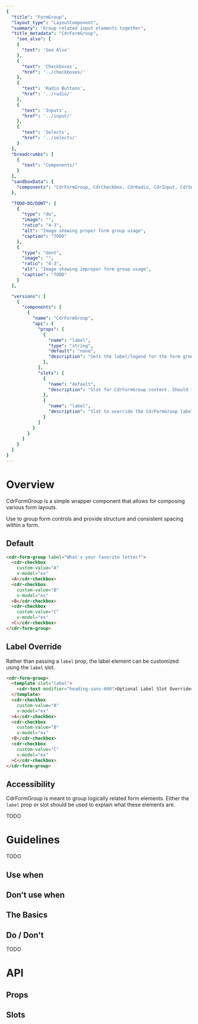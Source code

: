 ```yaml
---
{
  "title": "FormGroup",
  "layout_type": "LayoutComponent",
  "summary": "Group related input elements together",
  "title_metadata": "CdrFormGroup",
    "see_also": [
    {
      "text": 'See Also'
    },
    {
      "text": 'Checkboxes',
      "href": '../checkboxes/'
    },
    {
      "text": 'Radio Buttons',
      "href": '../radio/'
    },
    {
      "text": 'Inputs',
      "href": '../input/'
    },
    {
      "text": 'Selects',
      "href": '../selects/'
    }
  ],
  "breadcrumbs": [
    {
      "text": "Components/"
    }
  ],
  "sandboxData": {
    "components": "CdrFormGroup, CdrCheckbox, CdrRadio, CdrInput, CdrSelect"
  },

  "TODO-DO/DONT": [
    {
      "type": "do",
      "image": "",
      "ratio": "4-3",
      "alt": "Image showing proper form group usage",
      "caption": "TODO"
    },
    {
      "type": "dont",
      "image": "",
      "ratio": "4-3",
      "alt": "Image showing improper form group usage",
      "caption": "TODO"
    }
  ],

  "versions": [
    {
      "components": [
        {
          "name": "CdrFormGroup",
          "api": {
            "props": [
              {
                "name": "label",
                "type": "string",
                "default": "none",
                "description": "Sets the label/legend for the form group. Applies default text styles to this label. To override that default text style or apply other customization, use the `label` slot."
              },
            ],
            "slots": [
              {
                "name": "default",
                "description": "Slot for CdrFormGroup content. Should include a set of form elements."
              },
              {
                "name": "label",
                "description": "Slot to override the CdrFormGroup label/legend. Should be a text element."
              }
            ]
          }
        }
      ]
    }
  ]
}
---
```


<cdr-doc-table-of-contents-shell >

# Overview

CdrFormGroup is a simple wrapper component that allows for composing various form layouts.

Use to group form controls and provide structure and consistent spacing within a form. 

## Default

<cdr-doc-example-code-pair repository-href="/src/components/formGroup"
:sandbox-data="$page.frontmatter.sandboxData" :model="{ex: []}">

```html
<cdr-form-group label="What's your favorite letter?">
  <cdr-checkbox
    custom-value="A"
    v-model="ex"
  >A</cdr-checkbox>
  <cdr-checkbox
    custom-value="B"
    v-model="ex"
  >B</cdr-checkbox>
  <cdr-checkbox
    custom-value="C"
    v-model="ex"
  >C</cdr-checkbox>
</cdr-form-group>
```
</cdr-doc-example-code-pair>

## Label Override

Rather than passing a `label` prop, the label element can be customized using the `label` slot.

<cdr-doc-example-code-pair repository-href="/src/components/formGroup"
:sandbox-data="$page.frontmatter.sandboxData" :model="{ex: []}">

```html
<cdr-form-group>
  <template slot="label">
    <cdr-text modifier="heading-sans-600">Optional Label Slot Override</cdr-text>
  </template>
  <cdr-checkbox
    custom-value="A"
    v-model="ex"
  >A</cdr-checkbox>
  <cdr-checkbox
    custom-value="B"
    v-model="ex"
  >B</cdr-checkbox>
  <cdr-checkbox
    custom-value="C"
    v-model="ex"
  >C</cdr-checkbox>
</cdr-form-group>
```
</cdr-doc-example-code-pair>

## Accessibility

CdrFormGroup is meant to group logically related form elements. Either the `label` prop or slot should be used to explain what these elements are.

TODO


# Guidelines

TODO

## Use when

## Don’t use when

## The Basics

## Do / Don't

TODO

# API

## Props

<cdr-doc-api type="prop" :api-data="$page.frontmatter.versions[0].components[0].api.props" />

## Slots

<cdr-doc-api type="slot" :api-data="$page.frontmatter.versions[0].components[0].api.slots" />


</cdr-doc-table-of-contents-shell>
